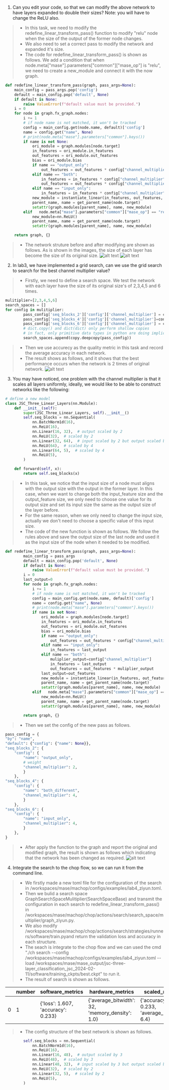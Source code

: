 1. Can you edit your code, so that we can modify the above network to have layers expanded to double their sizes? Note: you will have to change the ReLU also.
>* In this task, we need to modify the redefine_linear_transform_pass() function to modify "relu" node when the size of the output of the former node changes.
>* We also need to set a correct pass to modify the network and expanded it's size.
>* The code for redefine_linear_transform_pass() is shown as follows. We add a condition that when node.meta["mase"].parameters["common"]["mase_op"] is "relu", we need to create a new_module and connect it with the now graph.
```python
def redefine_linear_transform_pass(graph, pass_args=None):
    main_config = pass_args.pop('config')
    default = main_config.pop('default', None)
    if default is None:
        raise ValueError(f"default value must be provided.")
    i = 0
    for node in graph.fx_graph.nodes:
        i += 1
        # if node name is not matched, it won't be tracked
        config = main_config.get(node.name, default)['config']
        name = config.get("name", None)
        # print(node.meta["mase"].parameters["common"].keys())
        if name is not None:
            ori_module = graph.modules[node.target]
            in_features = ori_module.in_features
            out_features = ori_module.out_features
            bias = ori_module.bias
            if name == "output_only":
                out_features = out_features * config["channel_multiplier"]
            elif name == "both":
                in_features = in_features * config["channel_multiplier"]
                out_features = out_features * config["channel_multiplier"]
            elif name == "input_only":
                in_features = in_features * config["channel_multiplier"]
            new_module = instantiate_linear(in_features, out_features, bias)
            parent_name, name = get_parent_name(node.target)
            setattr(graph.modules[parent_name], name, new_module)
        elif   node.meta["mase"].parameters["common"]["mase_op"] == "relu":
            new_module=nn.ReLU()
            parent_name, name = get_parent_name(node.target)
            setattr(graph.modules[parent_name], name, new_module)

    return graph, {}
```
>* The network struture before and after modifying are shown as follows. As is shown in the images, the size of each layer has become the size of its original size.
![alt text](lab4_1out1.png)
![alt text](lab4_1out2.png)

2. In lab3, we have implemented a grid search, can we use the grid search to search for the best channel multiplier value?

>* Firstly, we need to define a search space. We test the network with each layer have the size of its original size's of 2,3,4,5 and 6 times.
```python
mulitiplier=[2,3,4,5,6]
search_spaces = []
for config in mulitiplier:
        pass_config['seq_blocks_2']['config']['channel_multiplier'] = config
        pass_config['seq_blocks_4']['config']['channel_multiplier']=config
        pass_config['seq_blocks_6']['config']['channel_multiplier'] = config
        # dict.copy() and dict(dict) only perform shallow copies
        # in fact, only primitive data types in python are doing implicit copy when a = b happens
        search_spaces.append(copy.deepcopy(pass_config))
```
>* Then we use accurecy as the quality metric in this task and record the average accuracy in each network.
>* The result shows as follows, and it shows that the best performance occurs when the network is 2 times of original network.
![alt text](lab4_2.png)


3. You may have noticed, one problem with the channel multiplier is that it scales all layers uniformly, ideally, we would like to be able to construct networks like the following:
```python
# define a new model
class JSC_Three_Linear_Layers(nn.Module):
    def __init__(self):
        super(JSC_Three_Linear_Layers, self).__init__()
        self.seq_blocks = nn.Sequential(
            nn.BatchNorm1d(16),
            nn.ReLU(16),
            nn.Linear(16, 32),  # output scaled by 2
            nn.ReLU(32),  # scaled by 2
            nn.Linear(32, 64),  # input scaled by 2 but output scaled by 4
            nn.ReLU(64),  # scaled by 4
            nn.Linear(64, 5),  # scaled by 4
            nn.ReLU(5),
        )

    def forward(self, x):
        return self.seq_blocks(x)
```

>* In this task, we notice that the input size of a node must aligns with the output size with the output in the former layer. In this case, when we want to change both the input_feature size and the output_feature size, we only need to choose one value for its output size and set its input size the same as the output size of the layer before.
>* For the same reason, when we only need to change the input size, actually we don't need to choose a specific value of this input size. 
>* The code of the new function is shown as follows. We follow the rules above and save the output size of the last node and used it as the input size of the node when it needed to be modified.
```python
def redefine_linear_transform_pass(graph, pass_args=None):
        main_config = pass_args
        default = main_config.pop('default', None)
        if default is None:
            raise ValueError(f"default value must be provided.")
        i = 0
        last_output=0
        for node in graph.fx_graph.nodes:
            i += 1
            # if node name is not matched, it won't be tracked
            config = main_config.get(node.name, default)['config']
            name = config.get("name", None)
            # print(node.meta["mase"].parameters["common"].keys())
            if name is not None:
                ori_module = graph.modules[node.target]
                in_features = ori_module.in_features
                out_features = ori_module.out_features
                bias = ori_module.bias
                if name == "output_only":
                    out_features = out_features * config["channel_multiplier"]
                elif name == "input_only":
                    in_features = last_output
                elif name == "both":
                    muliplier_output=config["channel_multiplier"]
                    in_features = last_output
                    out_features = out_features * muliplier_output
                last_output=out_features
                new_module = instantiate_linear(in_features, out_features, bias)
                parent_name, name = get_parent_name(node.target)
                setattr(graph.modules[parent_name], name, new_module)
            elif   node.meta["mase"].parameters["common"]["mase_op"] == "relu":
                new_module=nn.ReLU()
                parent_name, name = get_parent_name(node.target)
                setattr(graph.modules[parent_name], name, new_module)

        return graph, {}
```
>* Then we set the config of the new pass as follows.
```python
pass_config = {
"by": "name",
"default": {"config": {"name": None}},
"seq_blocks_2": {
    "config": {
        "name": "output_only",
        # weight
        "channel_multiplier": 2,
        }
    },
"seq_blocks_4": {
    "config": {
        "name": "both_different",
        "channel_multiplier": 4,
        }
    },
"seq_blocks_6": {
    "config": {
        "name": "input_only",
        "channel_multiplier": 4,
        }
    },
}
```
>* After apply the function to the graph and report the original and modified graph, the result is shown as follows which indicating that the network has been changed as required.
![alt text](lab4_3result.png)

4. Integrate the search to the chop flow, so we can run it from the command line.
>* We firstly made a new toml file for the configuration of the search in /workspaces/mase/machop/configs/examples/lab4_ziyun.toml.
>* Then we bulid a search space GraphSearchSpaceMulitiplier(SearchSpaceBase) and transmit the configuration in each search to redefine_linear_transform_pass() in /workspaces/mase/machop/chop/actions/search/search_space/multiplier/graph_ziyun.py.
>* We also modify /workspaces/mase/machop/chop/actions/search/strategies/runners/software/train.pyand return the validation loss and accuracy in each structure.
>* The seach is integrate to the chop flow and we can used the cmd "./ch search --config /workspaces/mase/machop/configs/examples/lab4_ziyun.toml --load /workspaces/mase/mase_output/jsc-three-layer_classification_jsc_2024-02-11/software/training_ckpts/best.ckpt" to run it.
>* The result of search is shown as follows.

|    | number | software_metrics                   | hardware_metrics                                | scaled_metrics                                |
|----|--------|-------------------------------------|-------------------------------------------------|-----------------------------------------------|
| 0  | 1      | {'loss': 1.607, 'accuracy': 0.233} | {'average_bitwidth': 32, 'memory_density': 1.0} | {'accuracy': 0.233, 'average_bitwidth': 6.4} |


>* The config structure of the best network is shown as follows.
```python
        self.seq_blocks = nn.Sequential(
            nn.BatchNorm1d(16),
            nn.ReLU(16),
            nn.Linear(16, 48),  # output scaled by 3
            nn.ReLU(48),  # scaled by 3
            nn.Linear(48, 32),  # input scaled by 3 but output scaled by 2
            nn.ReLU(32),  # scaled by 2
            nn.Linear(32, 5),  # scaled by 2
            nn.ReLU(5),
        )
```
